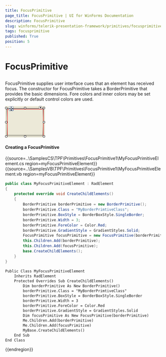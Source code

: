 ```yaml
---
title: FocusPrimitive
page_title: FocusPrimitive | UI for WinForms Documentation
description: FocusPrimitive
slug: winforms/telerik-presentation-framework/primitives/focusprimitive
tags: focusprimitive
published: True
position: 5
---
```


# FocusPrimitive

## 

FocusPrimitive supplies user interface cues that an element has received focus. The constructor for FocusPrimitive takes a  BorderPrimitive that provides the basic dimensions. Fore colors and inner colors may be set explicitly or default control colors are used.

![tpf-primitives-focusprimitive 001](images/tpf-primitives-focusprimitive001.png)

#### Creating a FocusPrimitive

	



{{source=..\SamplesCS\TPF\Primitives\FocusPrimitive1\MyFocusPrimitiveElement.cs region=myFocusPrimitiveElement}} 
{{source=..\SamplesVB\TPF\Primitives\FocusPrimitive1\MyFocusPrimitiveElement.vb region=myFocusPrimitiveElement}} 

````C#
public class MyFocusPrimitiveElement : RadElement
{
    protected override void CreateChildElements()
    {
        BorderPrimitive borderPrimitive = new BorderPrimitive();
        borderPrimitive.Class = "MyBorderPrimtiveClass";
        borderPrimitive.BoxStyle = BorderBoxStyle.SingleBorder;
        borderPrimitive.Width = 3;
        borderPrimitive.ForeColor = Color.Red;
        borderPrimitive.GradientStyle = GradientStyles.Solid;
        FocusPrimitive focusPrimitive = new FocusPrimitive(borderPrimitive);
        this.Children.Add(borderPrimitive);
        this.Children.Add(focusPrimitive);
        base.CreateChildElements();
    }
}

````
````VB.NET
Public Class MyFocusPrimitiveElement
    Inherits RadElement
    Protected Overrides Sub CreateChildElements()
        Dim borderPrimitive As New BorderPrimitive()
        borderPrimitive.Class = "MyBorderPrimtiveClass"
        borderPrimitive.BoxStyle = BorderBoxStyle.SingleBorder
        borderPrimitive.Width = 3
        borderPrimitive.ForeColor = Color.Red
        borderPrimitive.GradientStyle = GradientStyles.Solid
        Dim focusPrimitive As New FocusPrimitive(borderPrimitive)
        Me.Children.Add(borderPrimitive)
        Me.Children.Add(focusPrimitive)
        MyBase.CreateChildElements()
    End Sub
End Class

````

{{endregion}}
